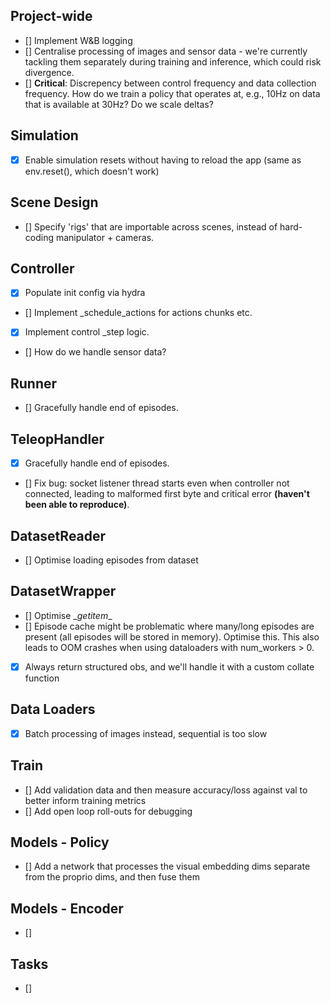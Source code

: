 ## Project-wide
- [] Implement W&B logging
- [] Centralise processing of images and sensor data - we're currently tackling them separately during training and inference, which could risk divergence.
- [] **Critical**: Discrepency between control frequency and data collection frequency. How do we train a policy that operates at, e.g., 10Hz on data that is available at 30Hz? Do we scale deltas? 

## Simulation
- [X] Enable simulation resets without having to reload the app (same as env.reset(), which doesn't work)

## Scene Design
- [] Specify 'rigs' that are importable across scenes, instead of hard-coding manipulator + cameras.

## Controller
- [X] Populate init config via hydra
- [] Implement _schedule_actions for actions chunks etc.
- [X] Implement control _step logic.
- [] How do we handle sensor data?

## Runner
- [] Gracefully handle end of episodes.

## TeleopHandler
- [X] Gracefully handle end of episodes.
- [] Fix bug: socket listener thread starts even when controller not connected, leading to malformed first byte and critical error **(haven't been able to reproduce)**. 

## DatasetReader
- [] Optimise loading episodes from dataset

## DatasetWrapper
- [] Optimise \__getitem__
- [] Episode cache might be problematic where many/long episodes are present (all episodes will be stored in memory). Optimise this. This also leads to OOM crashes when using dataloaders with num_workers > 0. 
- [X] Always return structured obs, and we'll handle it with a custom collate function

## Data Loaders
- [X] Batch processing of images instead, sequential is too slow

## Train
- [] Add validation data and then measure accuracy/loss against val to better inform training metrics
- [] Add open loop roll-outs for debugging

## Models - Policy 
- [] Add a network that processes the visual embedding dims separate from the proprio dims, and then fuse them

## Models - Encoder
- []

## Tasks
- []